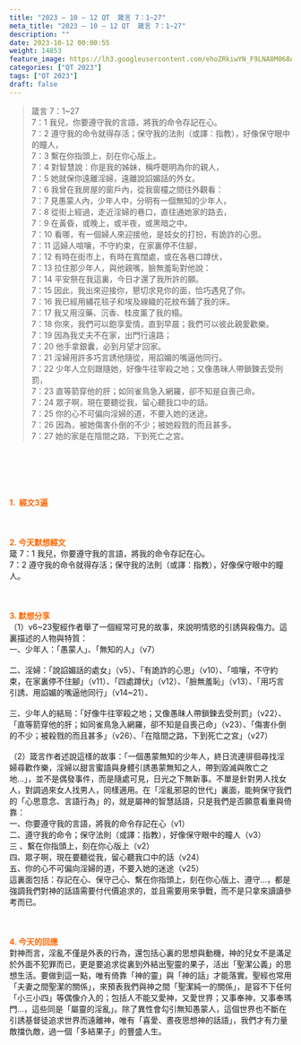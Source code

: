 ```yaml
---
title: "2023 – 10 – 12 QT  箴言 7：1~27"
meta_title: "2023 – 10 – 12 QT  箴言 7：1~27"
description: ""
date: 2023-10-12 00:00:55
weight: 14853
feature_image: https://lh3.googleusercontent.com/ehoZRkiwYN_F9LNA8M068AYxt73EavCZno-PD1cJRuf5BbSkQVUWr3gNEbt5kSs28Pb_Elg17kSrtf9ybWvojWoMV6I4tPM3vGRGDq6GkKkPdL2Gut4QAIw4-uykKUAtNiKgQKntvsU=w800
categories: ["QT 2023"]
tags: ["QT 2023"]
draft: false
---
```


<blockquote>箴言 7：1~27<br />
7：1 我兒，你要遵守我的言語，將我的命令存記在心。<br />
7：2 遵守我的命令就得存活；保守我的法則（或譯：指教），好像保守眼中的瞳人，<br />
7：3 繫在你指頭上，刻在你心版上。<br />
7：4 對智慧說：你是我的姊妹，稱呼聰明為你的親人，<br />
7：5 她就保你遠離淫婦，遠離說諂媚話的外女。<br />
7：6 我曾在我房屋的窗戶內，從我窗欞之間往外觀看：<br />
7：7 見愚蒙人內，少年人中，分明有一個無知的少年人，<br />
7：8 從街上經過，走近淫婦的巷口，直往通她家的路去，<br />
7：9 在黃昏，或晚上，或半夜，或黑暗之中。<br />
7：10 看哪，有一個婦人來迎接他，是妓女的打扮，有詭詐的心思。<br />
7：11 這婦人喧嚷，不守約束，在家裏停不住腳，<br />
7：12 有時在街市上，有時在寬闊處，或在各巷口蹲伏，<br />
7：13 拉住那少年人，與他親嘴，臉無羞恥對他說：<br />
7：14 平安祭在我這裏，今日才還了我所許的願。<br />
7：15 因此，我出來迎接你，懇切求見你的面，恰巧遇見了你。<br />
7：16 我已經用繡花毯子和埃及線織的花紋布鋪了我的床。<br />
7：17 我又用沒藥、沉香、桂皮薰了我的榻。<br />
7：18 你來，我們可以飽享愛情，直到早晨；我們可以彼此親愛歡樂。<br />
7：19 因為我丈夫不在家，出門行遠路；<br />
7：20 他手拿銀囊，必到月望才回家。<br />
7：21 淫婦用許多巧言誘他隨從，用諂媚的嘴逼他同行。<br />
7：22 少年人立刻跟隨她，好像牛往宰殺之地；又像愚昧人帶鎖鍊去受刑罰，<br />
7：23 直等箭穿他的肝；如同雀鳥急入網羅，卻不知是自喪己命。<br />
7：24 眾子啊，現在要聽從我，留心聽我口中的話。<br />
7：25 你的心不可偏向淫婦的道，不要入她的迷途。<br />
7：26 因為，被她傷害仆倒的不少；被她殺戮的而且甚多。<br />
7：27 她的家是在陰間之路，下到死亡之宮。</blockquote><br />
&nbsp;<br />
<br />
&nbsp;<br />
<br />
<span style="color: #ff6600;"><strong>1.  經文3遍</strong></span><br />
<br />
&nbsp;<br />
<br />
<span style="color: #ff6600;"><strong>2. 今天默想經文<br />
</strong></span>箴 7：1 我兒，你要遵守我的言語，將我的命令存記在心。<br />
7：2 遵守我的命令就得存活；保守我的法則（或譯：指教），好像保守眼中的瞳人。<br />
<br />
&nbsp;<br />
<br />
<strong><span style="color: #ff6600;">3. 默想分享<br />
</span></strong>（1）v6~23聖經作者舉了一個經常可見的故事，來說明情慾的引誘與殺傷力。這裏描述的人物與特質：<br />
一、少年人：「愚蒙人」、「無知的人」（v7）<br />
<br />
二、淫婦：「說諂媚話的處女」（v5）、「有詭詐的心思」（v10）、「喧嚷，不守約束，在家裏停不住腳」（v11）、「四處蹲伏」（v12）、「臉無羞恥」（v13）、「用巧言引誘、用諂媚的嘴逼他同行」（v14~21）、<br />
<br />
三、少年人的結局：「好像牛往宰殺之地；又像愚昧人帶鎖鍊去受刑罰」（v22）、「直等箭穿他的肝；如同雀鳥急入網羅，卻不知是自喪己命」（v23）、「傷害仆倒的不少；被殺戮的而且甚多」（v26）、「在陰間之路，下到死亡之宮」（v27）<br />
<br />
（2）箴言作者述說這樣的故事：「一個愚蒙無知的少年人，終日流連徘徊尋找淫婦尋歡作樂，淫婦以甜言蜜語與身體引誘愚蒙無知之人，帶到毀滅與敗亡之地…」，並不是偶發事件，而是隨處可見，日光之下無新事。不單是針對男人找女人，對調過來女人找男人，同樣適用。在「淫亂邪惡的世代」裏面，能夠保守我們的「心思意念、言語行為」的，就是屬神的智慧話語，只是我們是否願意看重與倚靠：<br />
一、你要遵守我的言語，將我的命令存記在心（v1）<br />
二、遵守我的命令；保守法則（或譯：指教），好像保守眼中的瞳人（v3）<br />
三 、繫在你指頭上，刻在你心版上（v2）<br />
四、眾子啊，現在要聽從我，留心聽我口中的話（v24）<br />
五、你的心不可偏向淫婦的道，不要入她的迷途（v25）<br />
這裏面包括：存記在心、保守己心、繫在你指頭上，刻在你心版上、遵守…，都是強調我們對神的話語需要付代價追求的，並且需要用來爭戰，而不是只拿來讀讀參考而已。<br />
<br />
&nbsp;<br />
<br />
<strong style="font-size: inherit;"><span style="color: #ff6600;">4. 今天的回應<br />
</span></strong>對神而言，淫亂不僅是外表的行為，還包括心裏的思想與動機，神的兒女不是滿足於外面不犯罪而已，更是要追求從裏到外結出聖靈的果子，活出「聖潔公義」的思想生活。要做到這一點，唯有倚靠「神的靈」與「神的話」才能落實。聖經也常用「夫妻之間聖潔的關係」，來預表我們與神之間「聖潔純一的關係」，是容不下任何「小三小四」等偶像介入的；包括人不能又愛神，又愛世界；又事奉神，又事奉瑪門…，這些同是「屬靈的淫亂」。除了異性會勾引無知愚蒙人，這個世界也不斷在引誘基督徒追求世界而遠離神，唯有「喜愛、晝夜思想神的話語」，我們才有力量敵擋仇敵，過一個「多結果子」的豐盛人生。<br />
<br />
<audio style="display: none;" controls="controls"></audio><br />
<br />
<audio style="display: none;" controls="controls"></audio><br />
<br />
<audio style="display: none;" controls="controls"></audio><br />
<br />
<audio style="display: none;" controls="controls"></audio><br />
<br />
<audio style="display: none;" controls="controls"></audio>
        